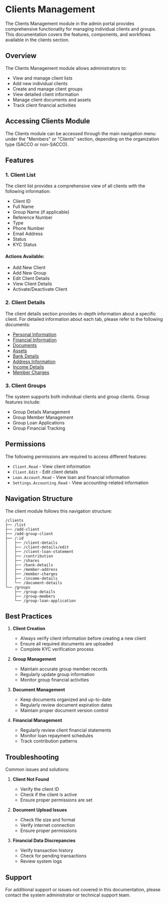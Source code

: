 # Clients Management

The Clients Management module in the admin portal provides comprehensive functionality for managing individual clients and groups. This documentation covers the features, components, and workflows available in the clients section.

## Overview

The Clients Management module allows administrators to:
- View and manage client lists
- Add new individual clients
- Create and manage client groups
- View detailed client information
- Manage client documents and assets
- Track client financial activities

## Accessing Clients Module

The Clients module can be accessed through the main navigation menu under the "Members" or "Clients" section, depending on the organization type (SACCO or non-SACCO).

## Features

### 1. Client List

The client list provides a comprehensive view of all clients with the following information:
- Client ID
- Full Name
- Group Name (if applicable)
- Reference Number
- Type
- Phone Number
- Email Address
- Status
- KYC Status

#### Actions Available:
- Add New Client
- Add New Group
- Edit Client Details
- View Client Details
- Activate/Deactivate Client

### 2. Client Details

The client details section provides in-depth information about a specific client. For detailed information about each tab, please refer to the following documents:

- [Personal Information](./personal-information.md)
- [Financial Information](./financial-information.md)
- [Documents](./documents.md)
- [Assets](./assets.md)
- [Bank Details](./bank-details.md)
- [Address Information](./address-information.md)
- [Income Details](./income-details.md)
- [Member Charges](./member-charges.md)

### 3. Client Groups

The system supports both individual clients and group clients. Group features include:
- Group Details Management
- Group Member Management
- Group Loan Applications
- Group Financial Tracking

## Permissions

The following permissions are required to access different features:

- `Client.Read` - View client information
- `Client.Edit` - Edit client details
- `Loan.Account.Read` - View loan and financial information
- `Settings.Accounting.Read` - View accounting-related information

## Navigation Structure

The client module follows this navigation structure:

```
/clients
├── /list
├── /add-client
├── /add-group-client
├── /:id
│   ├── /client-details
│   ├── /client-details/edit
│   ├── /client-loan-statement
│   ├── /contribution
│   ├── /shares
│   ├── /bank-details
│   ├── /member-address
│   ├── /member-charges
│   ├── /income-details
│   └── /document-details
└── /groups
    ├── /group-details
    ├── /group-members
    └── /group-loan-application
```

## Best Practices

1. **Client Creation**
   - Always verify client information before creating a new client
   - Ensure all required documents are uploaded
   - Complete KYC verification process

2. **Group Management**
   - Maintain accurate group member records
   - Regularly update group information
   - Monitor group financial activities

3. **Document Management**
   - Keep documents organized and up-to-date
   - Regularly review document expiration dates
   - Maintain proper document version control

4. **Financial Management**
   - Regularly review client financial statements
   - Monitor loan repayment schedules
   - Track contribution patterns

## Troubleshooting

Common issues and solutions:

1. **Client Not Found**
   - Verify the client ID
   - Check if the client is active
   - Ensure proper permissions are set

2. **Document Upload Issues**
   - Check file size and format
   - Verify internet connection
   - Ensure proper permissions

3. **Financial Data Discrepancies**
   - Verify transaction history
   - Check for pending transactions
   - Review system logs

## Support

For additional support or issues not covered in this documentation, please contact the system administrator or technical support team. 